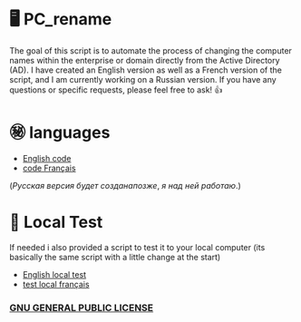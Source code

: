 # 🖥️ PC_rename

The goal of this script is to automate the process of changing the computer names within the enterprise or domain directly from the Active Directory (AD). I have created an English version as well as a French version of the script, and I am currently working on a Russian version. If you have any questions or specific requests, please feel free to ask!  👍
# ㊙️ languages 
* [English code](https://github.com/Narco360/PC_rename/code/en/Version/1.1.ps1)
* [code Français](https://github.com/Narco360/PC_rename/code/fr/Version/1.1.ps1)

($Русская$ $версия$ $будет$ $создана позже,$ $я$ $над$ $ней$ $работаю.$)
# 🧪 Local Test
If needed i also provided a script to test it to your local computer (its basically the same script with a little change at the start)
* [English local test](https://github.com/Narco360/PC_rename/code/en/LocalRename.ps1)
* [test local français](https://github.com/Narco360/PC_rename/code/fr/LocalRename.ps1)

### [GNU GENERAL PUBLIC LICENSE](https://github.com/Narco360/PC_rename/LICENSE)
